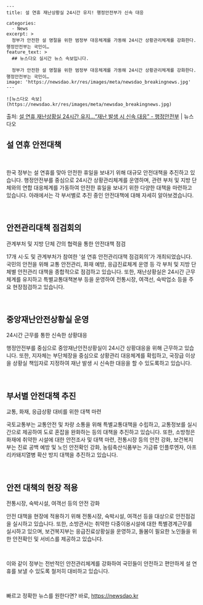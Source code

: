     ---
    title: 설 연휴 재난상황실 24시간 유지! 행정안전부가 신속 대응

    categories:
      - News
    excerpt: >
      정부가 안전한 설 명절을 위한 범정부 대응체계를 가동해 24시간 상황관리체계를 강화한다. 행정안전부는 국민이…
    feature_text: >
      ## 뉴스다오 실시간 뉴스 속보입니다.
    
      정부가 안전한 설 명절을 위한 범정부 대응체계를 가동해 24시간 상황관리체계를 강화한다. 행정안전부는 국민이…
    image: 'https://newsdao.kr/res/images/meta/newsdao_breakingnews.jpg'
    ---
    
    ![뉴스다오 속보](https://newsdao.kr/res/images/meta/newsdao_breakingnews.jpg)

<p>출처: <a href="https://newsdao.kr/3096" rel="dofollow">설 연휴 재난상황실 24시간 유지…“재난 발생 시 신속 대응” - 행정안전부</a> | 뉴스다오</p>

<h2 data-ke-size="size26">설 연휴 안전대책</h2>
<p data-ke-size="size16">&nbsp;</p>
한국 정부는 설 연휴를 맞아 안전한 휴일을 보내기 위해 대규모 안전대책을 추진하고 있습니다. 행정안전부를 중심으로 24시간 상황관리체계를 운영하며, 관련 부처 및 지방 단체와의 연합 대응체계를 가동하여 안전한 휴일을 보내기 위한 다양한 대책을 마련하고 있습니다. 아래에서는 각 부서별로 추진 중인 안전대책에 대해 자세히 알아보겠습니다.
<p data-ke-size="size16">&nbsp;</p>

<h2 data-ke-size="size24">안전관리대책 점검회의</h2>
<p data-ke-size="size16">관계부처 및 지방 단체 간의 협력을 통한 안전대책 점검</p>
17개 시·도 및 관계부처가 참여한 '설 연휴 안전관리대책 점검회의'가 개최되었습니다. 국민의 안전을 위해 교통 안전관리, 화재 예방, 응급진료체계 운영 등 각 부처 및 지방 단체별 안전관리 대책을 종합적으로 점검하고 있습니다. 또한, 재난상황실은 24시간 근무 체계를 유지하고 특별교통대책본부 등을 운영하여 전통시장, 여객선, 숙박업소 등을 주요 현장점검하고 있습니다.
<p data-ke-size="size16">&nbsp;</p>

<h2 data-ke-size="size24">중앙재난안전상황실 운영</h2>
<p data-ke-size="size16">24시간 근무를 통한 신속한 상황대응</p>
행정안전부를 중심으로 중앙재난안전상황실이 24시간 상황대응을 위해 근무하고 있습니다. 또한, 지자체는 부단체장을 중심으로 상황관리 대응체계를 확립하고, 국장급 이상을 상황실 책임자로 지정하여 재난 발생 시 신속한 대응을 할 수 있도록하고 있습니다.
<p data-ke-size="size16">&nbsp;</p>

<h2 data-ke-size="size24">부서별 안전대책 추진</h2>
<p data-ke-size="size16">교통, 화재, 응급상황 대비를 위한 대책 마련</p>
국토교통부는 교통안전 및 차량 소통을 위해 특별교통대책을 수립하고, 교통정보를 실시간으로 제공하여 도로 혼잡을 완화하는 등의 대책을 추진하고 있습니다. 또한, 소방청은 화재에 취약한 시설에 대한 안전조사 및 대책 마련, 전통시장 등의 안전 강화, 보건복지부는 진료 공백 예방 및 노인 안전확인 강화, 농림축산식품부는 가금류 인플루엔자, 아프리카돼지열병 확산 방지 대책을 추진하고 있습니다.
<p data-ke-size="size16">&nbsp;</p>

<h2 data-ke-size="size24">안전 대책의 현장 적용</h2>
<p data-ke-size="size16">전통시장, 숙박시설, 여객선 등의 안전 강화</p>
안전 대책을 현장에 적용하기 위해 전통시장, 숙박시설, 여객선 등을 대상으로 안전점검을 실시하고 있습니다. 또한, 소방관서는 취약한 다중이용시설에 대한 특별경계근무를 실시하고 있으며, 보건복지부는 응급진료상황실을 운영하고, 돌봄이 필요한 노인들을 위한 안전확인 및 서비스를 제공하고 있습니다.
<p data-ke-size="size16">&nbsp;</p>

이와 같이 정부는 전반적인 안전관리체계를 강화하여 국민들이 안전하고 편안하게 설 연휴를 보낼 수 있도록 철저히 대비하고 있습니다.
<p data-ke-size="size16">&nbsp;</p> 

빠르고 정확한 뉴스를 원한다면? 바로, <a href="https://newsdao.kr" rel="dofollow">https://newsdao.kr</a>


    
